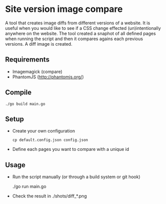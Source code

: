 # Site version image compare

A tool that creates image diffs from different versions of a website. It is useful when you would like to see if a CSS change effected (un)intentionally anywhere on the website. The tool created a snaphot of all defined pages when running the script and then it compares agains each previous versions. A diff image is created.


Requirements
------------

* Imagemagick (compare)
* PhantomJS (http://phantomjs.org/)


Compile
-------

    ./go build main.go


Setup
-----

* Create your own configuration

    ```cp default.config.json config.json```

* Define each pages you want to compare with a unique id


Usage
-----

* Run the script manually (or through a build system or git hook)

    ./go run main.go

* Check the result in ./shots/diff_*.png

